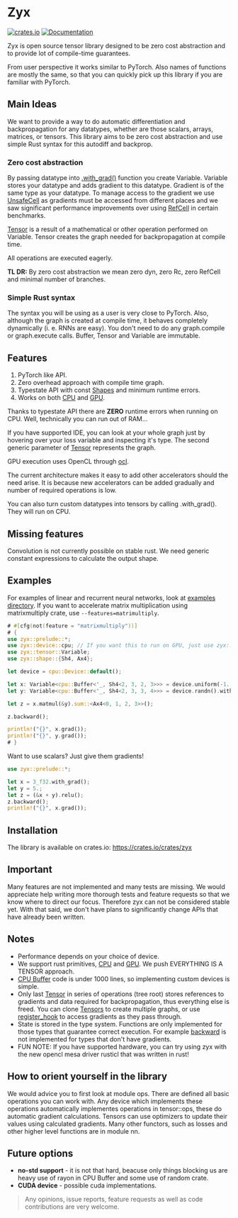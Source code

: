 # Zyx

[![crates.io](https://img.shields.io/crates/v/zyx.svg)](https://crates.io/crates/zyx)
[![Documentation](https://docs.rs/zyx/badge.svg)](https://docs.rs/zyx)

Zyx is open source tensor library designed to be zero cost abstraction and to provide lot of compile-time guarantees.

From user perspective it works similar to PyTorch. Also names of functions are mostly the same, so that you can quickly pick up this library if you are familiar with PyTorch.

## Main Ideas

We want to provide a way to do automatic differentiation and backpropagation for any datatypes, whether are those scalars, arrays, matrices, or tensors.
This library aims to be zero cost abstraction and use simple Rust syntax for this autodiff and backprop.

### Zero cost abstraction

By passing datatype into [.with_grad()](crate::ops::IntoVariable::with_grad()) function you create Variable. Variable stores your datatype and adds gradient
to this datatype. Gradient is of the same type as your datatype. To manage access to the gradient we use [UnsafeCell](core::cell::UnsafeCell) as gradients must
be accessed from different places and we saw significant performance improvements over using [RefCell](core::cell::RefCell) in certain benchmarks.

[Tensor](crate::tensor::Tensor) is a result of a mathematical or other operation performed on Variable. Tensor creates the graph needed for backpropagation at compile time.

All operations are executed eagerly.

**TL DR:** By zero cost abstraction we mean zero dyn, zero Rc, zero RefCell and minimal number of branches.

### Simple Rust syntax

The syntax you will be using as a user is very close to PyTorch.
Also, although the graph is created at compile time, it behaves completely dynamically (i. e. RNNs are easy). You don't need to do any graph.compile or graph.execute calls.
Buffer, Tensor and Variable are immutable.

## Features

1. PyTorch like API.
2. Zero overhead approach with compile time graph.
3. Typestate API with const [Shapes](crate::shape::Shape) and minimum runtime errors.
4. Works on both [CPU](crate::device::cpu::Device) and [GPU](crate::device::opencl::Device).

Thanks to typestate API there are **ZERO** runtime errors when running on CPU. Well, technically you can run out of RAM...

If you have supported IDE, you can look at your whole graph just by hovering over your loss variable and inspecting it's type.
The second generic parameter of [Tensor](crate::tensor::Tensor) represents the graph.

GPU execution uses OpenCL through [ocl](https://github.com/cogciprocate/ocl).

The current architecture makes it easy to add other accelerators should the need arise.
It is because new accelerators can be added gradually and number of required operations is low.

You can also turn custom datatypes into tensors by calling .with_grad(). They will run on CPU.

## Missing features

Convolution is not currently possible on stable rust. We need generic constant expressions to calculate the output shape.

## Examples

For examples of linear and recurrent neural networks, look at [examples directory](https://github.com/zk4x/zyx/tree/main/examples).
If you want to accelerate matrix multiplication using matrixmultiply crate, use `--features=matrimultiply`.

```rust
# #[cfg(not(feature = "matrixmultiply"))]
# {
use zyx::prelude::*;
use zyx::device::cpu; // If you want this to run on GPU, just use zyx::device::opencl;
use zyx::tensor::Variable;
use zyx::shape::{Sh4, Ax4};

let device = cpu::Device::default();

let x: Variable<cpu::Buffer<'_, Sh4<2, 3, 2, 3>>> = device.uniform(-1., 1.).with_grad();
let y: Variable<cpu::Buffer<'_, Sh4<2, 3, 3, 4>>> = device.randn().with_grad();

let z = x.matmul(&y).sum::<Ax4<0, 1, 2, 3>>();

z.backward();

println!("{}", x.grad());
println!("{}", y.grad());
# }
```

Want to use scalars? Just give them gradients!

```rust
use zyx::prelude::*;

let x = 3_f32.with_grad();
let y = 5.;
let z = (&x + y).relu();
z.backward();
println!("{}", x.grad());
```

## Installation

The library is available on crates.io: <https://crates.io/crates/zyx>

## Important

Many features are not implemented and many tests are missing. We would appreciate help writing more thorough tests and feature requests so that we know where to direct our focus.
Therefore zyx can not be considered stable yet.
With that said, we don't have plans to significantly change APIs that have already been written.

## Notes

- Performance depends on your choice of device.
- We support rust primitives, [CPU](crate::device::cpu::Device) and [GPU](crate::device::opencl::Device). We push EVERYTHING IS A TENSOR approach.
- [CPU Buffer](crate::device::cpu::Buffer) code is under 1000 lines, so implementing custom devices is simple.
- Only last [Tensor](crate::tensor::Tensor) in series of operations (tree root) stores references to gradients and data required for backpropagation, thus everything else is freed. You can clone [Tensors](crate::tensor::Tensor) to create multiple graphs, or use [register_hook](crate::tensor::Tensor::register_hook()) to access gradients as they pass through.
- State is stored in the type system. Functions are only implemented for those types that guarantee correct execution. For example [backward](crate::tensor::Tensor::backward()) is not implemented for types that don't have gradients.
- FUN NOTE: If you have supported hardware, you can try using zyx with the new opencl mesa driver rusticl that was written in rust!

## How to orient yourself in the library

We would advice you to first look at module ops. There are defined all basic operations you can work with. Any device which implements these operations automatically implementes operations in tensor::ops, these do automatic gradient calculations.
Tensors can use optimizers to update their values using calculated gradients.
Many other functors, such as losses and other higher level functions are in module nn.

## Future options

- **no-std support** - it is not that hard, beacuse only things blocking us are heavy use of rayon in CPU Buffer and some use of random crate.
- **CUDA device** - possible cuda implementations.

> Any opinions, issue reports, feature requests as well as code contributions are very welcome.
